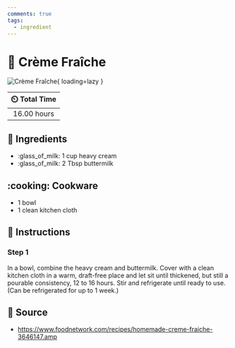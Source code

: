 ```yaml
---
comments: true
tags:
  - ingredient
---
```

# :rice: Crème Fraîche

![Crème Fraîche](../assets/images/crème-fraîche.jpg){ loading=lazy }

| :timer_clock: Total Time |
|:-----------------------: |
| 16.00 hours |

## :salt: Ingredients

- :glass_of_milk: 1 cup heavy cream
- :glass_of_milk: 2 Tbsp buttermilk

## :cooking: Cookware

- 1 bowl
- 1 clean kitchen cloth

## :pencil: Instructions

### Step 1

In a bowl, combine the heavy cream and buttermilk. Cover with a clean kitchen cloth in a warm, draft-free place and let
sit until thickened, but still a pourable consistency, 12 to 16 hours. Stir and refrigerate until ready to use. (Can be
refrigerated for up to 1 week.)

## :link: Source

- <https://www.foodnetwork.com/recipes/homemade-creme-fraiche-3646147.amp>

